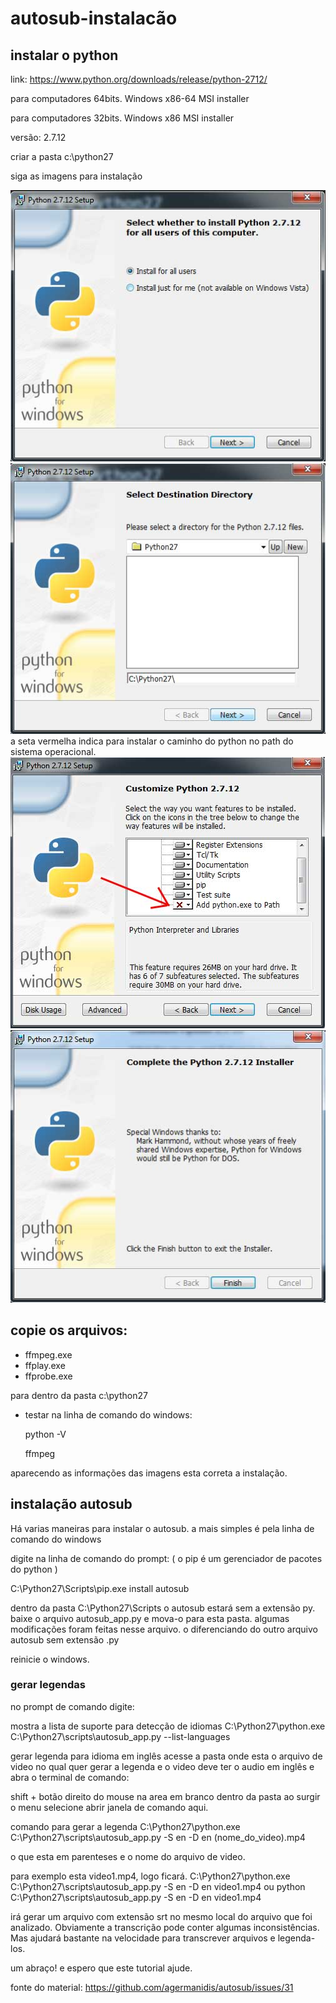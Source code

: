 # autosub-instalacão

## instalar o python

link: https://www.python.org/downloads/release/python-2712/

para computadores 64bits.
Windows x86-64 MSI installer

para computadores 32bits.
Windows x86 MSI installer

versão: 2.7.12 

criar a pasta c:\python27

siga as imagens para instalação

![passos para instalação](/img/py01.jpg "python instalação")
![passos para instalação](/img/py02.jpg "python instalação")
a seta vermelha indica para instalar o caminho do python no path do sistema operacional.
![passos para instalação](/img/py03.jpg "python instalação")
![passos para instalação](/img/py04.jpg "python instalação")

## copie os arquivos: 

- ffmpeg.exe
- ffplay.exe
- ffprobe.exe

para dentro da pasta c:\python27

- testar na linha de comando do windows:
   
  python -V

  ffmpeg

aparecendo as informações das imagens esta correta a instalação.

## instalação autosub

Há varias maneiras para instalar o autosub. a mais simples
é pela linha de comando do windows

digite na linha de comando do prompt: ( o pip é um gerenciador de pacotes do python )

C:\Python27\Scripts\pip.exe install autosub

dentro da pasta C:\Python27\Scripts o autosub estará sem a 
extensão py. baixe o arquivo autosub_app.py e mova-o para esta
pasta. algumas modificações foram feitas nesse arquivo. o diferenciando
do outro arquivo autosub sem extensão .py

reinicie o windows.

### gerar legendas

no prompt de comando digite:

mostra a lista de suporte para detecção de idiomas
C:\Python27\python.exe C:\Python27\scripts\autosub_app.py --list-languages

gerar legenda para idioma em inglês  acesse a pasta onde esta o arquivo de video no
qual quer gerar a legenda e o video deve ter o audio em inglês e abra o terminal de comando:

shift + botão direito do mouse na area em branco dentro da pasta
ao surgir o menu selecione abrir janela de comando aqui.

comando para gerar a legenda
C:\Python27\python.exe C:\Python27\scripts\autosub_app.py -S en -D en (nome_do_video).mp4

o que esta em parenteses e o nome do arquivo de video.

para exemplo esta video1.mp4, logo ficará.
C:\Python27\python.exe C:\Python27\scripts\autosub_app.py -S en -D en video1.mp4
ou
python C:\Python27\scripts\autosub_app.py -S en -D en video1.mp4

irá gerar um arquivo com extensão srt no mesmo local do arquivo que foi analizado.
Obviamente a transcrição pode conter algumas inconsistências.
Mas ajudará bastante na velocidade para transcrever arquivos
e legenda-los.


um abraço! e espero que este tutorial ajude.

fonte do material: https://github.com/agermanidis/autosub/issues/31
